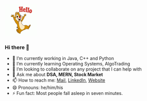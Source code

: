 <img src="https://github.com/guptabhaskar/guptabhaskar/blob/master/Hello.gif" width="100" height="100" />

### Hi there 👋

- 🔭 I’m currently working in Java, C++ and Python
- 🌱 I’m currently learning Operating Systems, AlgoTrading
- 👯 I’m looking to collaborate on any project that I can help with 
- 💬 Ask me about **DSA, MERN, Stock Market** 
- 📫 How to reach me: [Mail](mailto:guptabhanu1999@gmail.com), [LinkedIn](https://www.linkedin.com/in/gupta-bhaskar), [Website](https://bhaskargupta.me/home/)
- 😄 Pronouns: he/him/his
- ⚡ Fun fact: Most people fall asleep in seven minutes.
